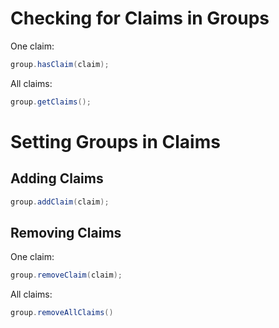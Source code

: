 # Checking for Claims in Groups

One claim:

```java
group.hasClaim(claim);
```

All claims:

```java
group.getClaims();
```

# Setting Groups in Claims

## Adding Claims

```java
group.addClaim(claim);
```

## Removing Claims

One claim:

```java
group.removeClaim(claim);
```
All claims:

```java
group.removeAllClaims()
```